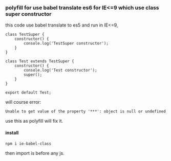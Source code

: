 ### polyfill for use babel translate es6 for IE<=9 which use class super constructor

this code use babel translate to es5 and run in IE<=9,
```
class TestSuper {
    constructor() {
        console.log('TestSuper constructor');
    }
}

class Test extends TestSuper {
    constructor() {
        console.log('Test constructor');
        super();
    }
}

export default Test;
```
will course error:
```
Unable to get value of the property '***': object is null or undefined
```

use this as polyfill will fix it.

#### install
```
npm i ie-babel-class
```
then import is before any js.